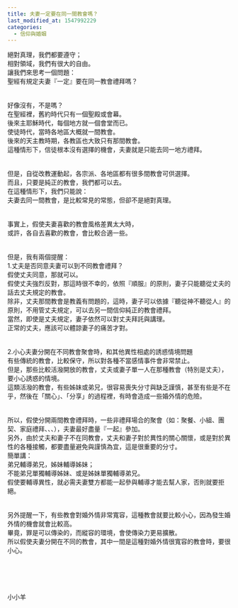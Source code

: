 ```yaml
---
title: 夫妻一定要在同一間教會嗎？
last_modified_at: 1547992229
categories:
  - 信仰與婚姻
---
```


絕對真理，我們都要遵守；<br>相對領域，我們有很大的自由。<br><!--more-->讓我們來思考一個問題：<br>聖經有規定夫妻『一定』要在同一教會禮拜嗎？<br><br> <br>好像沒有，不是嗎？<br>在聖經裡，舊約時代只有一個聖殿或會幕。<br>後來主耶穌時代，每個地方就一個會堂而已。<br>使徒時代，當時各地區大概就一間教會。<br>後來的天主教時期，各教區也大致只有那間教會。<br>這種情形下，信徒根本沒有選擇的機會，夫妻就是只能去同一地方禮拜。<br><br> <br>但是，自從改教運動起，各宗派、各地區都有很多間教會可供選擇。<br>而且，只要是純正的教會，我們都可以去。<br>在這種情形下，我們只能說：<br>夫妻去同一間教會，是比較常見的常態，但卻不是絕對真理。<br> <br><br>事實上，假使夫妻喜歡的教會風格差異太大時，<br>或許，各自去喜歡的教會，會比較合適一些。<br><br> <br>但是，我有兩個提醒：<br>1.丈夫是否同意夫妻可以到不同教會禮拜？<br>假使丈夫同意，那就可以。<br>假使丈夫強烈反對，那這時很不幸的，依照『順服』的原則，妻子只能聽從丈夫的話去丈夫規定的教會。<br>除非，丈夫那間教會是教義有問題的，這時，妻子可以依據『聽從神不聽從人』的原則，不用管丈夫規定，可以去另一間信仰純正的教會禮拜。<br>當然，即使是丈夫規定，妻子依然可以對丈夫拜託與講理。<br>正常的丈夫，應該可以體諒妻子的痛苦才對。<br> <br><br>2.小心夫妻分開在不同教會聚會時，和其他異性相處的誘惑情境問題<br>有些傳統的教會，比較保守，所以對各種不當感情事件會非常禁止。<br>但是，那些比較活潑開放的教會，丈夫或妻子單一人在那種教會（特別是丈夫），要小心誘惑的情境。<br>這類活潑的教會，有些姊妹或弟兄，很容易喪失分寸與缺乏謹慎，甚至有些是不在乎，然後在「關心」、「分享」的過程裡，有時會造成一些婚外情的危險。<br> <br><br>所以，假使分開兩間教會禮拜時，一些非禮拜場合的聚會（如：聚餐、小組、團契、家庭禮拜、、、），夫妻最好盡量『一起』參加。<br>另外，由於丈夫和妻子不在同教會，丈夫和妻子對於異性的關心關懷，或是對於異性的各種接觸，都要盡量避免與謹慎為宜，這是很重要的分寸。<br>簡單講：<br>弟兄輔導弟兄，姊妹輔導姊妹；<br>不能弟兄單獨輔導姊妹、或是姊妹單獨輔導弟兄。<br>假使要輔導異性，就必需夫妻雙方都能一起參與輔導才能去幫人家，否則就要拒絕。<br><br><br>另外提醒一下，有些教會對婚外情非常寬容，這種教會就要比較小心，因為發生婚外情的機會就會比較高。<br>畢竟，罪是可以傳染的，而縱容的環境，會使傳染力更易擴散。<br>所以假使夫妻分開在不同的教會，其中一間是這種對婚外情很寬容的教會時，要很小心。<br><br><br><br><br><br>小小羊<br><br><br><br><br><br><br>
